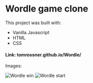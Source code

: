 # Wordle game clone

This project was built with:

- Vanilla Javascript
- HTML
- CSS

#### Link: tomrossner.github.io/Wordle/

Images:

![Wordle win](https://user-images.githubusercontent.com/106677726/216763893-f7dfc4eb-be5a-46e2-bb36-0ec96bdc42c4.png)
![Wordle start](https://user-images.githubusercontent.com/106677726/216763894-ca447c3a-a41d-4036-8875-5973ab9485ed.png)

